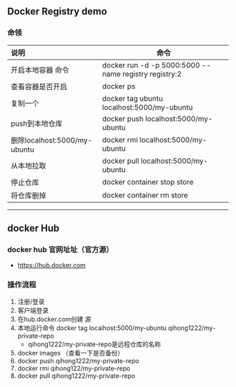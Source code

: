 ## Docker Registry demo

### 命领
| 说明 |  命令  |
| :-- | --  |
|开启本地容器 命令 | docker run -d -p 5000:5000 --name registry registry:2 |
|查看容器是否开启| docker ps |
|复制一个|docker tag ubuntu localhost:5000/my-ubuntu|
|push到本地仓库|docker push localhost:5000/my-ubuntu|
|删除localhost:5000/my-ubuntu|docker rmi localhost:5000/my-ubuntu|
|从本地拉取|docker pull localhost:5000/my-ubuntu|
|停止仓库| docker container stop store |
|将仓库删掉|docker container rm store |



****

## docker Hub
### docker hub 官网址址（官方源）

- https://hub.docker.com

### 操作流程
1. 注册/登录
1. 客户端登录
1. 在hub.docker.com创建 源
1. 本地运行命令 docker tag localhost:5000/my-ubuntu qihong1222/my-private-repo
    - qihong1222/my-private-repo是远程仓库的名称
1. docker images （查看一下是否备份）
1. docker push qihong1222/my-private-repo
1. docker rmi qihong122/my-private-repo
1. docker pull qihong1222/my-private-repo
